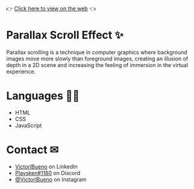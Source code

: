 👉 <a href="https://www.linkedin.com/in/victorlbueno/" target="_blank">Click here to view on the web</a> 👈

# Parallax Scroll Effect ✨
Parallax scrolling is a technique in computer graphics where background images move more slowly than foreground images, creating an illusion of depth in a 2D scene and increasing the feeling of immersion in the virtual experience.

# Languages 👨‍💻

<ul>
  <li>HTML</li>
  <li>CSS</li>
  <li>JavaScript</li>
</ul>
  
 
 # Contact ✉
<ul>
<li><a href="https://www.linkedin.com/in/victorlbueno/" target="_blank">VictorlBueno</a> on LinkedIn</li>
<li><a href="discordapp.com/users/Playsken#1180" target="_blank">Playsken#1180</a> on Discord</li>
<li><a href="instagram.com/victorlbueno" target="_blank">@VictorlBueno</a> on Instagram</li></ul>
